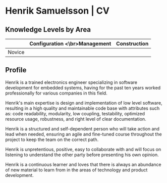 # Henrik Samuelsson | CV

## Knowledge Levels by Area

|              | Configuration <\br>Management | Construction |
| ------------ |-------------------------      |--------------|
| Novice       |                               |              |

## Profile

Henrik is a trained electronics engineer specializing in software development for embedded systems, having for the past ten years worked professionally for various companies in this field.

Henrik's main expertise is design and implementation of low level software, resulting in a high quality and maintainable code base with attributes such as: code readability, modularity, low coupling, testability, optimized resource usage, robustness, and right level of clear documentation.

Henrik is a structured and self-dependent person who will take action and lead when needed, ensuring an agile and fine-tuned course throughout the project to keep the  team on the correct path.

Henrik is unpretentious, positive, easy to collaborate with and will focus on listening to understand the other party before presenting his own opinion.

Henrik is a continuous learner and loves that there is always an abundance of new material to learn from in the areas of technology and product development.

<!--
**HenrikSamuelsson/henriksamuelsson** is a ✨ _special_ ✨ repository because its `README.md` (this file) appears on your GitHub profile.

Here are some ideas to get you started:

- 🔭 I’m currently working on ...
- 🌱 I’m currently learning ...
- 👯 I’m looking to collaborate on ...
- 🤔 I’m looking for help with ...
- 💬 Ask me about ...
- 📫 How to reach me: ...
- 😄 Pronouns: ...
- ⚡ Fun fact: ...
-->
